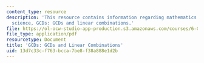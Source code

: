 ```yaml
---
content_type: resource
description: 'This resource contains information regarding mathematics for computer
  science, GCDs: GCDs and linear combinations.'
file: https://ol-ocw-studio-app-production.s3.amazonaws.com/courses/6-042j-mathematics-for-computer-science-spring-2015/13d7c33cf763bcca7be8f38a888e1d2b_MIT6_042JS15_GCDsandLinear.pdf
file_type: application/pdf
resourcetype: Document
title: 'GCDs: GCDs and Linear Combinations'
uid: 13d7c33c-f763-bcca-7be8-f38a888e1d2b
---
```

